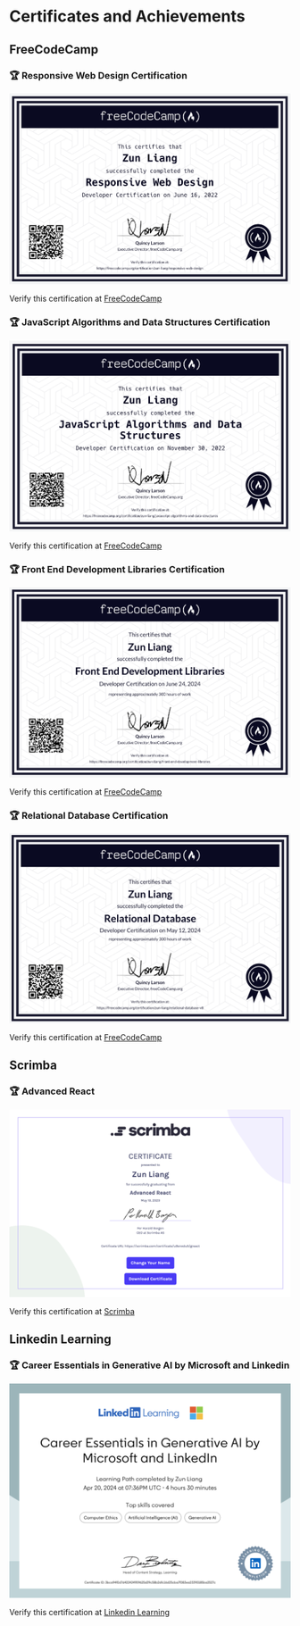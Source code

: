 # Certificates and Achievements

## FreeCodeCamp

### 🏆 Responsive Web Design Certification

<img src="./certificates/fcc-responsive-web-design-certification.png" alt="fcc responsive web design certification" />

Verify this certification at [FreeCodeCamp](https://www.freecodecamp.org/certification/zun-liang/responsive-web-design)

### 🏆 JavaScript Algorithms and Data Structures Certification

<img src="./certificates/fcc-javascript-algorithms-and-data-structures-certification.png" alt="fcc javascript algorithms and data structures certification" />

Verify this certification at [FreeCodeCamp](https://www.freecodecamp.org/certification/zun-liang/javascript-algorithms-and-data-structures)

### 🏆 Front End Development Libraries Certification

<img src="./certificates/fcc-front-end-development-libraries-certification.png" alt="fcc front end development libraries certification" />

Verify this certification at [FreeCodeCamp](https://www.freecodecamp.org/certification/zun-liang/front-end-development-libraries)

### 🏆 Relational Database Certification

<img src="./certificates/fcc-relational-database-certification.png" alt="fcc relational database certification" />

Verify this certification at [FreeCodeCamp](https://www.freecodecamp.org/certification/zun-liang/relational-database-v8)

## Scrimba

### 🏆 Advanced React

<img src="./certificates/scrimba-advanced-react-certificate.png" alt="scrimba advanced react certification" />

Verify this certification at [Scrimba](https://scrimba.com/certificate/u9enxdu5/greact)

## Linkedin Learning

### 🏆 Career Essentials in Generative AI by Microsoft and Linkedin

<img src="./certificates/linkedin-learning-generative-ai-certificate.png" alt="career essentials in generative ai by microsoft and linkedin" />

Verify this certification at [Linkedin Learning](https://www.linkedin.com/learning/certificates/3bca94f0d7d422424959625d39c58b2dfc16d25cba7f083ea23390185ba2527c)